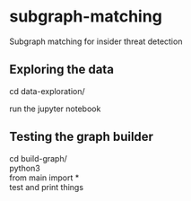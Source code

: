 # subgraph-matching

Subgraph matching for insider threat detection

## Exploring the data

cd data-exploration/

run the jupyter notebook

## Testing the graph builder

cd build-graph/  
python3  
from main import *  
test and print things  
